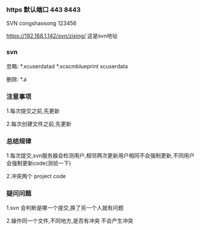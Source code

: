 ### https 默认端口 443 8443

SVN congshaosong 123456

https://192.168.1.142/svn/zixing/ 这是svn地址


### svn 

忽略: *.xcuserdatad *.xcscmblueprint xcuserdata

删除: *.a


### 注意事项

1.每次提交之前,先更新

2.每次创建文件之前,先更新

### 总结规律

1.每次提交,svn服务器会检测用户,相邻两次更新用户相同不会强制更新,不同用户会强制更新code(测验一下)

2.冲突两个  project  code 

### 疑问问题

1.svn 会判断是哪一个提交,换了另一个人就有问题

2.操作同一个文件,不同地方,是否有冲突  不会产生冲突




